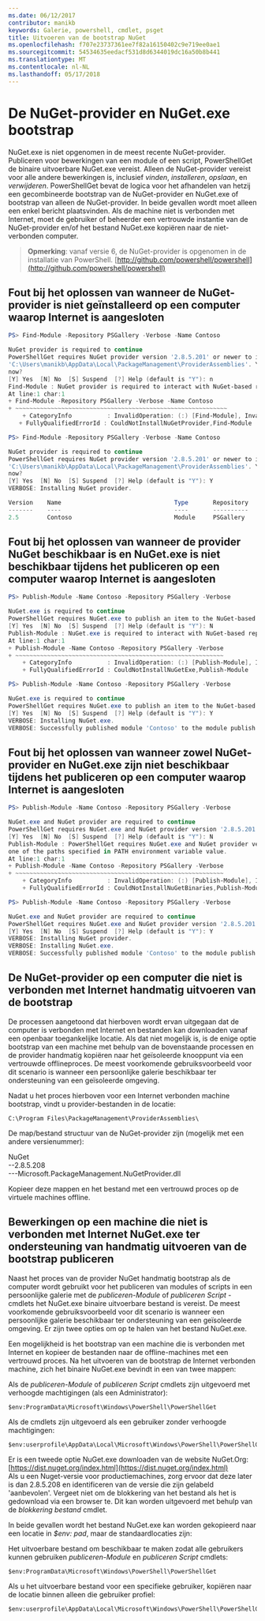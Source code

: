 ```yaml
---
ms.date: 06/12/2017
contributor: manikb
keywords: Galerie, powershell, cmdlet, psget
title: Uitvoeren van de bootstrap NuGet
ms.openlocfilehash: f707e23737361ee7f82a16150402c9e719ee0ae1
ms.sourcegitcommit: 54534635eedacf531d8d6344019dc16a50b8b441
ms.translationtype: MT
ms.contentlocale: nl-NL
ms.lasthandoff: 05/17/2018
---
```

# <a name="bootstrap-the-nuget-provider-and-nugetexe"></a>De NuGet-provider en NuGet.exe bootstrap

NuGet.exe is niet opgenomen in de meest recente NuGet-provider.
Publiceren voor bewerkingen van een module of een script, PowerShellGet de binaire uitvoerbare NuGet.exe vereist.
Alleen de NuGet-provider vereist voor alle andere bewerkingen is, inclusief *vinden*, *installeren*, *opslaan*, en *verwijderen*.
PowerShellGet bevat de logica voor het afhandelen van hetzij een gecombineerde bootstrap van de NuGet-provider en NuGet.exe of bootstrap van alleen de NuGet-provider.
In beide gevallen wordt moet alleen een enkel bericht plaatsvinden.
Als de machine niet is verbonden met Internet, moet de gebruiker of beheerder een vertrouwde instantie van de NuGet-provider en/of het bestand NuGet.exe kopiëren naar de niet-verbonden computer.

>**Opmerking**: vanaf versie 6, de NuGet-provider is opgenomen in de installatie van PowerShell. [http://github.com/powershell/powershell](http://github.com/powershell/powershell)

## <a name="resolving-error-when-the-nuget-provider-has-not-been-installed-on-a-machine-that-is-internet-connected"></a>Fout bij het oplossen van wanneer de NuGet-provider is niet geïnstalleerd op een computer waarop Internet is aangesloten

```powershell
PS> Find-Module -Repository PSGallery -Verbose -Name Contoso

NuGet provider is required to continue
PowerShellGet requires NuGet provider version '2.8.5.201' or newer to interact with NuGet-based repositories. The NuGet provider must be available in 'C:\Program Files\PackageManagement\ProviderAssemblies' or
'C:\Users\manikb\AppData\Local\PackageManagement\ProviderAssemblies'. You can also install the NuGet provider by running 'Install-PackageProvider -Name NuGet -MinimumVersion 2.8.5.201 -Force'. Do you want PowerShellGet to install and import the NuGet provider
now?
[Y] Yes  [N] No  [S] Suspend  [?] Help (default is "Y"): n
Find-Module : NuGet provider is required to interact with NuGet-based repositories. Please ensure that '2.8.5.201' or newer version of NuGet provider is installed.
At line:1 char:1
+ Find-Module -Repository PSGallery -Verbose -Name Contoso
+ ~~~~~~~~~~~~~~~~~~~~~~~~~~~~~~~~~~~~~~~~~~~~~~~~~~~~~~~~~~~~
    + CategoryInfo          : InvalidOperation: (:) [Find-Module], InvalidOperationException
   + FullyQualifiedErrorId : CouldNotInstallNuGetProvider,Find-Module

PS> Find-Module -Repository PSGallery -Verbose -Name Contoso

NuGet provider is required to continue
PowerShellGet requires NuGet provider version '2.8.5.201' or newer to interact with NuGet-based repositories. The NuGet provider must be available in 'C:\Program Files\PackageManagement\ProviderAssemblies' or
'C:\Users\manikb\AppData\Local\PackageManagement\ProviderAssemblies'. You can also install the NuGet provider by running 'Install-PackageProvider -Name NuGet -MinimumVersion 2.8.5.201 -Force'. Do you want PowerShellGet to install and import the NuGet provider
now?
[Y] Yes  [N] No  [S] Suspend  [?] Help (default is "Y"): Y
VERBOSE: Installing NuGet provider.

Version    Name                                Type       Repository           Description
-------    ----                                ----       ----------           -----------
2.5        Contoso                             Module     PSGallery        Contoso module
```

## <a name="resolving-error-when-the-nuget-provider-is-available-and-nugetexe-is-not-available-during-the-publish-operation-on-a-machine-that-is-internet-connected"></a>Fout bij het oplossen van wanneer de provider NuGet beschikbaar is en NuGet.exe is niet beschikbaar tijdens het publiceren op een computer waarop Internet is aangesloten

```powershell
PS> Publish-Module -Name Contoso -Repository PSGallery -Verbose

NuGet.exe is required to continue
PowerShellGet requires NuGet.exe to publish an item to the NuGet-based repositories. NuGet.exe must be available under one of the paths specified in PATH environment variable value. Do you want PowerShellGet to install NuGet.exe now?
[Y] Yes  [N] No  [S] Suspend  [?] Help (default is "Y"): N
Publish-Module : NuGet.exe is required to interact with NuGet-based repositories. Please ensure that NuGet.exe is available under one of the paths specified in PATH environment variable value.
At line:1 char:1
+ Publish-Module -Name Contoso -Repository PSGallery -Verbose
+ ~~~~~~~~~~~~~~~~~~~~~~~~~~~~~~~~~~~~~~~~~~~~~~~~~~~~~~~~~~~
    + CategoryInfo          : InvalidOperation: (:) [Publish-Module], InvalidOperationException
    + FullyQualifiedErrorId : CouldNotInstallNuGetExe,Publish-Module

PS> Publish-Module -Name Contoso -Repository PSGallery -Verbose

NuGet.exe is required to continue
PowerShellGet requires NuGet.exe to publish an item to the NuGet-based repositories. NuGet.exe must be available under one of the paths specified in PATH environment variable value. Do you want PowerShellGet to install NuGet.exe now?
[Y] Yes  [N] No  [S] Suspend  [?] Help (default is "Y"): Y
VERBOSE: Installing NuGet.exe.
VERBOSE: Successfully published module 'Contoso' to the module publish location 'https://www.powershellgallery.com/api/v2/'. Please allow few minutes for 'Contoso' to show up in the search results.
```

## <a name="resolving-error-when-both-nuget-provider-and-nugetexe-are-not-available-during-the-publish-operation-on-a-machine-that-is-internet-connected"></a>Fout bij het oplossen van wanneer zowel NuGet-provider en NuGet.exe zijn niet beschikbaar tijdens het publiceren op een computer waarop Internet is aangesloten

```powershell
PS> Publish-Module -Name Contoso -Repository PSGallery -Verbose

NuGet.exe and NuGet provider are required to continue
PowerShellGet requires NuGet.exe and NuGet provider version '2.8.5.201' or newer to interact with the NuGet-based repositories. Do you want PowerShellGet to install both NuGet.exe and NuGet provider now?
[Y] Yes  [N] No  [S] Suspend  [?] Help (default is "Y"): N
Publish-Module : PowerShellGet requires NuGet.exe and NuGet provider version '2.8.5.201' or newer to interact with the NuGet-based repositories. Please ensure that '2.8.5.201' or newer version of NuGet provider is installed and NuGet.exe is available under
one of the paths specified in PATH environment variable value.
At line:1 char:1
+ Publish-Module -Name Contoso -Repository PSGallery -Verbose
+ ~~~~~~~~~~~~~~~~~~~~~~~~~~~~~~~~~~~~~~~~~~~~~~~~~~~~~~~~~~~
    + CategoryInfo          : InvalidOperation: (:) [Publish-Module], InvalidOperationException
    + FullyQualifiedErrorId : CouldNotInstallNuGetBinaries,Publish-Module

PS> Publish-Module -Name Contoso -Repository PSGallery -Verbose

NuGet.exe and NuGet provider are required to continue
PowerShellGet requires NuGet.exe and NuGet provider version '2.8.5.201' or newer to interact with the NuGet-based repositories. Do you want PowerShellGet to install both NuGet.exe and NuGet provider now?
[Y] Yes  [N] No  [S] Suspend  [?] Help (default is "Y"): Y
VERBOSE: Installing NuGet provider.
VERBOSE: Installing NuGet.exe.
VERBOSE: Successfully published module 'Contoso' to the module publish location 'https://www.powershellgallery.com/api/v2/'. Please allow few minutes for 'Contoso' to show up in the search results.
```

## <a name="manually-bootstrapping-the-nuget-provider-on-a-machine-that-is-not-connected-to-the-internet"></a>De NuGet-provider op een computer die niet is verbonden met Internet handmatig uitvoeren van de bootstrap

De processen aangetoond dat hierboven wordt ervan uitgegaan dat de computer is verbonden met Internet en bestanden kan downloaden vanaf een openbaar toegankelijke locatie.
Als dat niet mogelijk is, is de enige optie bootstrap van een machine met behulp van de bovenstaande processen en de provider handmatig kopiëren naar het geïsoleerde knooppunt via een vertrouwde offlineproces.
De meest voorkomende gebruiksvoorbeeld voor dit scenario is wanneer een persoonlijke galerie beschikbaar ter ondersteuning van een geïsoleerde omgeving.

Nadat u het proces hierboven voor een Internet verbonden machine bootstrap, vindt u provider-bestanden in de locatie:

```
C:\Program Files\PackageManagement\ProviderAssemblies\
```

De map/bestand structuur van de NuGet-provider zijn (mogelijk met een andere versienummer):

NuGet<br>
--2.8.5.208<br>
---Microsoft.PackageManagement.NuGetProvider.dll

Kopieer deze mappen en het bestand met een vertrouwd proces op de virtuele machines offline.

## <a name="manually-bootstrapping-nugetexe-to-support-publish-operations-on-a-machine-that-is-not-connected-to-the-internet"></a>Bewerkingen op een machine die niet is verbonden met Internet NuGet.exe ter ondersteuning van handmatig uitvoeren van de bootstrap publiceren

Naast het proces van de provider NuGet handmatig bootstrap als de computer wordt gebruikt voor het publiceren van modules of scripts in een persoonlijke galerie met de *publiceren-Module* of *publiceren Script* -cmdlets het NuGet.exe binaire uitvoerbare bestand is vereist.
De meest voorkomende gebruiksvoorbeeld voor dit scenario is wanneer een persoonlijke galerie beschikbaar ter ondersteuning van een geïsoleerde omgeving.
Er zijn twee opties om op te halen van het bestand NuGet.exe.

Een mogelijkheid is het bootstrap van een machine die is verbonden met Internet en kopieer de bestanden naar de offline-machines met een vertrouwd proces.
Na het uitvoeren van de bootstrap de Internet verbonden machine, zich het binaire NuGet.exe bevindt in een van twee mappen:

Als de *publiceren-Module* of *publiceren Script* cmdlets zijn uitgevoerd met verhoogde machtigingen (als een Administrator):

```
$env:ProgramData\Microsoft\Windows\PowerShell\PowerShellGet
```

Als de cmdlets zijn uitgevoerd als een gebruiker zonder verhoogde machtigingen:

```
$env:userprofile\AppData\Local\Microsoft\Windows\PowerShell\PowerShellGet\
```

Er is een tweede optie NuGet.exe downloaden van de website NuGet.Org: [https://dist.nuget.org/index.html](https://dist.nuget.org/index.html)<br>
Als u een Nuget-versie voor productiemachines, zorg ervoor dat deze later is dan 2.8.5.208 en identificeren van de versie die zijn gelabeld 'aanbevolen'.
Vergeet niet om de blokkering van het bestand als het is gedownload via een browser te.
Dit kan worden uitgevoerd met behulp van de *blokkering bestand* cmdlet.

In beide gevallen wordt het bestand NuGet.exe kan worden gekopieerd naar een locatie in *$env: pad*, maar de standaardlocaties zijn:

Het uitvoerbare bestand om beschikbaar te maken zodat alle gebruikers kunnen gebruiken *publiceren-Module* en *publiceren Script* cmdlets:

```
$env:ProgramData\Microsoft\Windows\PowerShell\PowerShellGet
```

Als u het uitvoerbare bestand voor een specifieke gebruiker, kopiëren naar de locatie binnen alleen die gebruiker profiel:

```
$env:userprofile\AppData\Local\Microsoft\Windows\PowerShell\PowerShellGet\
```